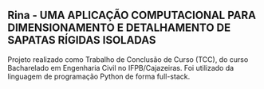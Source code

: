## Rina - UMA APLICAÇÃO COMPUTACIONAL PARA DIMENSIONAMENTO E DETALHAMENTO DE SAPATAS RÍGIDAS ISOLADAS

Projeto realizado como Trabalho de Conclusão de Curso (TCC), do curso Bacharelado em Engenharia Civil no IFPB/Cajazeiras. Foi utilizado da linguagem de programação Python de forma full-stack.


